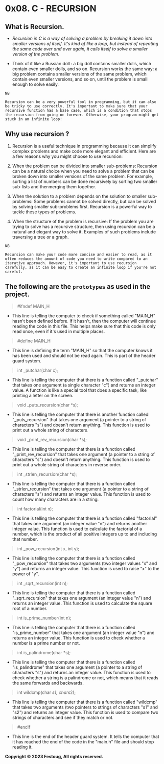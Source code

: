 **0x08. C - RECURSION**
=======================

What is Recursion.
------------------

*  *Recursion in C is a way of solving a problem by breaking it down into smaller versions of itself. It's kind of like a loop, but instead of repeating the same code over and over again, it calls itself to solve a smaller version of the problem*.

* Think of it like a Russian doll : a big doll contains smaller dolls, which contain even smaller dolls, and so on. Recursion works the same way: a big problem contains smaller versions of the same problem, which contain even smaller versions, and so on, until the problem is small enough to solve easily.

`NB`

```
Recursion can be a very powerful tool in programming, but it can also be tricky to use correctly. It's important to make sure that your recursive function has a base case, which is a condition that stops the recursion from going on forever. Otherwise, your program might get stuck in an infinite loop!
```

## Why use recursion ?

1. Recursion is a useful technique in programming because it can simplify complex problems and make code more elegant and efficient. Here are a few reasons why you might choose to use recursion:

2. When the problem can be divided into smaller sub-problems: Recursion can be a natural choice when you need to solve a problem that can be broken down into smaller versions of the same problem. For example, sorting a list of numbers can be done recursively by sorting two smaller sub-lists and thenmerging them together.

3. When the solution to a problem depends on the solution to smaller sub-problems: Some problems cannot be solved directly, but can be solved by solving smaller sub-problems first. Recursion is a powerful way to tackle these types of problems.

4. When the structure of the problem is recursive: If the problem you are trying to solve has a recursive structure, then using recursion can be a natural and elegant way to solve it. Examples of such problems include traversing a tree or a graph.

`NB`

```
Recursion can make your code more concise and easier to read, as it often reduces the amount of code you need to write compared to an iterative approach. However, it's important to use recursion carefully, as it can be easy to create an infinite loop if you're not careful.
```

## The following are the `prototypes` as used in the project.

> #ifndef MAIN_H

* This line is telling the computer to check if something called "MAIN_H" hasn't been defined before. If it hasn't, then the computer will continue reading the code in this file. This helps make sure that this code is only read once, even if it's used in multiple places.

>

> #define MAIN_H

* This line is defining the term "MAIN_H" so that the computer knows it has been used and should not be read again. This is part of the header guard system.

>

> int _putchar(char c);

* This line is telling the computer that there is a function called "_putchar" that takes one argument (a single character "c") and returns an integer value. A function is like a special tool that does a specific task, like printing a letter on the screen.

>

> void _puts_recursion(char *s);

* This line is telling the computer that there is another function called "_puts_recursion" that takes one argument (a pointer to a string of characters "s") and doesn't return anything. This function is used to print out a whole string of characters.

>

> void _print_rev_recursion(char *s);

* This line is telling the computer that there is a function called "_print_rev_recursion" that takes one argument (a pointer to a string of characters "s") and doesn't return anything. This function is used to print out a whole string of characters in reverse order.

>

> int _strlen_recursion(char *s);

* This line is telling the computer that there is a function called "_strlen_recursion" that takes one argument (a pointer to a string of characters "s") and returns an integer value. This function is used to count how many characters are in a string.

>

> int factorial(int n);

* This line is telling the computer that there is a function called "factorial" that takes one argument (an integer value "n") and returns another integer value. This function is used to calculate the factorial of a number, which is the product of all positive integers up to and including that number.

>

> int _pow_recursion(int x, int y);

* This line is telling the computer that there is a function called "_pow_recursion" that takes two arguments (two integer values "x" and "y") and returns an integer value. This function is used to raise "x" to the power of "y".

>

> int _sqrt_recursion(int n);

* This line is telling the computer that there is a function called "_sqrt_recursion" that takes one argument (an integer value "n") and returns an integer value. This function is used to calculate the square root of a number.

>

> int is_prime_number(int n);

* This line is telling the computer that there is a function called "is_prime_number" that takes one argument (an integer value "n") and returns an integer value. This function is used to check whether a number is a prime number or not.

>

> int is_palindrome(char *s);

* This line is telling the computer that there is a function called "is_palindrome" that takes one argument (a pointer to a string of characters "s") and returns an integer value. This function is used to check whether a string is a palindrome or not, which means that it reads the same forwards and backwards.

>

> int wildcmp(char *s1, char*s2);

* This line is telling the computer that there is a function called "wildcmp" that takes two arguments (two pointers to strings of characters "s1" and "s2") and returns an integer value. This function is used to compare two strings of characters and see if they match or not.

>

> #endif

* This line is the end of the header guard system. It tells the computer that it has reached the end of the code in the "main.h" file and should stop reading it.

>

**Copyright &copy; 2023 Festoug, All rights reserved.**
